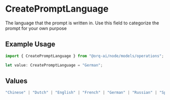 # CreatePromptLanguage

The language that the prompt is written in. Use this field to categorize the prompt for your own purpose

## Example Usage

```typescript
import { CreatePromptLanguage } from "@orq-ai/node/models/operations";

let value: CreatePromptLanguage = "German";
```

## Values

```typescript
"Chinese" | "Dutch" | "English" | "French" | "German" | "Russian" | "Spanish"
```